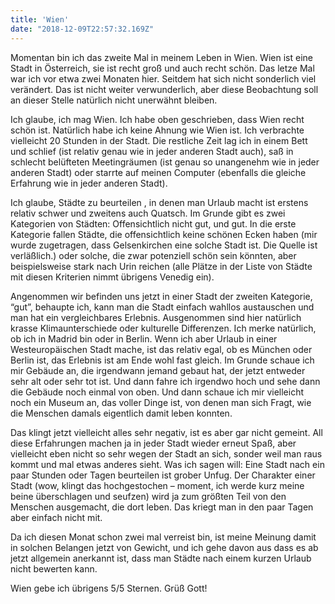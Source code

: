 ```yaml
---
title: 'Wien'
date: "2018-12-09T22:57:32.169Z"
---
```


Momentan bin ich das zweite Mal in meinem Leben in Wien. Wien ist eine Stadt in Österreich, sie ist recht groß und auch recht schön. Das letze Mal war ich vor etwa zwei Monaten hier. Seitdem hat sich nicht sonderlich viel verändert. Das ist nicht weiter verwunderlich, aber diese Beobachtung soll an dieser Stelle natürlich nicht unerwähnt bleiben.

Ich glaube, ich mag Wien.  Ich habe oben geschrieben, dass Wien recht schön ist. Natürlich habe ich keine Ahnung wie Wien ist. Ich verbrachte vielleicht 20 Stunden in der Stadt. Die restliche Zeit lag ich in einem Bett und schlief (ist relativ genau wie in jeder anderen Stadt auch), saß in schlecht belüfteten Meetingräumen (ist genau so unangenehm wie in jeder anderen Stadt) oder starrte auf meinen Computer (ebenfalls die gleiche Erfahrung wie in jeder anderen Stadt).

Ich glaube, Städte zu beurteilen , in denen man Urlaub macht ist erstens relativ schwer und zweitens auch Quatsch. Im Grunde gibt es zwei Kategorien von Städten: Offensichtlich nicht gut, und gut.
In die erste Kategorie fallen Städte, die offensichtlich keine schönen Ecken haben (mir wurde zugetragen, dass Gelsenkirchen eine solche Stadt ist. Die Quelle ist verläßlich.) oder solche, die zwar potenziell schön sein könnten, aber beispielsweise stark nach Urin reichen (alle Plätze in der Liste von Städte mit diesen Kriterien nimmt übrigens Venedig ein).

Angenommen wir befinden uns jetzt in einer Stadt der zweiten Kategorie, “gut”, behaupte ich, kann man die Stadt einfach wahllos austauschen und man hat ein vergleichbares Erlebnis. Ausgenommen sind hier natürlich krasse Klimaunterschiede oder kulturelle Differenzen. Ich merke natürlich, ob ich in Madrid bin oder in Berlin. Wenn ich aber Urlaub in einer Westeuropäischen Stadt mache, ist das relativ egal, ob es München oder Berlin ist, das Erlebnis ist am Ende wohl fast gleich. Im Grunde schaue ich mir Gebäude an, die irgendwann jemand gebaut hat, der jetzt entweder sehr alt oder sehr tot ist. Und dann fahre ich irgendwo hoch und sehe dann die Gebäude noch einmal von oben. Und dann schaue ich mir vielleicht noch ein Museum an, das voller Dinge ist, von denen man sich Fragt, wie die Menschen damals eigentlich damit leben konnten.

Das klingt jetzt vielleicht alles sehr negativ, ist es aber gar nicht gemeint. All diese Erfahrungen machen ja in jeder Stadt wieder erneut Spaß, aber vielleicht eben nicht so sehr wegen der Stadt an sich, sonder weil man raus kommt und mal etwas anderes sieht.
Was ich sagen will: Eine Stadt nach ein paar Stunden oder Tagen beurteilen ist grober Unfug. Der Charakter einer Stadt (wow, klingt das hochgestochen – moment, ich werde kurz meine beine überschlagen und seufzen)  wird ja zum größten Teil von den Menschen ausgemacht, die dort leben. Das kriegt man in den paar Tagen aber einfach nicht mit.

Da ich diesen Monat schon zwei mal verreist bin, ist meine Meinung damit in solchen Belangen jetzt von Gewicht, und ich gehe davon aus dass es ab jetzt allgemein anerkannt ist, dass man Städte nach einem kurzen Urlaub nicht bewerten kann.

Wien gebe ich übrigens 5/5 Sternen. Grüß Gott!
